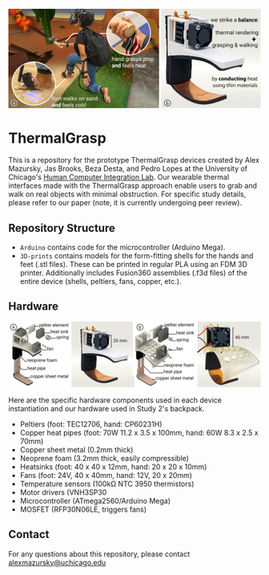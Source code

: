 <p align="center">

![Figure 1 has two photos labelled (a) and (b). Figure 1(a) depicts a user kneeling with their rear knee on artificial turf and their front foot on top of sand. They are wearing thermal feedback devices on their hands and feet, as well as a VR headset. The foot that is in the sand is experiencing cold sensation. One of their hands is holding a wooden dowel rod and is experiencing heat from a fire shown in VR. Figure 1(b) depicts a fabricated device that wraps around the user's hand.](/Images/Fig-01-Large.jpg?raw=true)

</p>

# ThermalGrasp

This is a repository for the prototype ThermalGrasp devices created by Alex Mazursky, Jas Brooks, Beza Desta, and Pedro Lopes at the University of Chicago's [Human Computer Integration Lab](https://lab.plopes.org/). Our wearable thermal interfaces made with the ThermalGrasp approach enable users to grab and walk on real objects with minimal obstruction. For specific study details, please refer to our paper (note, it is currently undergoing peer review).

## Repository Structure

* `Arduino` contains code for the microcontroller (Arduino Mega).
* `3D-prints` contains models for the form-fitting shells for the hands and feet (.stl files). These can be printed in regular PLA using an FDM 3D printer. Additionally includes Fusion360 assemblies (.f3d files) of the entire device (shells, peltiers, fans, copper, etc.).

## Hardware

<p align="center">

![Shows our hand and footworn devices. A rendering of the components labeled in an exploded view is depicted, next to an image of the fabricated device.](/Images/Fabrication.jpg?raw=true)

</p>

Here are the specific hardware components used in each device instantiation and our hardware used in Study 2's backpack.

- Peltiers (foot: TEC12706, hand: CP60231H)
- Copper heat pipes (foot: 70W 11.2 x 3.5 x 100mm, hand: 60W 8.3 x 2.5 x 70mm)
- Copper sheet metal (0.2mm thick)
- Neoprene foam (3.2mm thick, easily compressible)
- Heatsinks (foot: 40 x 40 x 12mm, hand: 20 x 20 x 10mm)
- Fans (foot: 24V, 40 x 40mm, hand: 12V, 20 x 20mm)
- Temperature sensors (100kΩ NTC 3950 thermistors) 
- Motor drivers (VNH3SP30
- Microcontroller (ATmega2560/Arduino Mega)
- MOSFET (RFP30N06LE, triggers fans)

## Contact

For any questions about this repository, please contact alexmazursky@uchicago.edu


